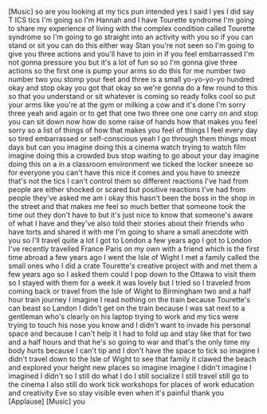 
[Music]
so are you looking at my tics pun
intended
yes I said I yes I did say T ICS tics
I&#39;m going so I&#39;m Hannah and I have
Tourette syndrome I&#39;m going to share my
experience of living with the complex
condition called Tourette syndrome so
I&#39;m going to go straight into an
activity with you so if you can stand or
sit you can do this either way Stan
you&#39;re not seen so I&#39;m going to give you
three actions and you&#39;ll have to join in
if you feel embarrassed I&#39;m not gonna
pressure you but it&#39;s a lot of fun so so
I&#39;m gonna give three actions so the
first one is pump your arms so do this
for me
number two number two you stomp your
feet and three is a small yo-yo-yo-yo
hundred okay and stop okay you got that
okay so we&#39;re gonna do a few round to
this so that you understand or sit
whatever is coming so ready folks
cool so put your arms like you&#39;re at the
gym or milking a cow and it&#39;s done
I&#39;m sorry
three yeah and again or to get that one
two three one one carry on and stop you
can sit down now how do some raise of
hands how that makes you feel sorry so a
list of things of how that makes you
feel of things I feel every day so tired
embarrassed or self-conscious yeah I go
through them things most days but can
you imagine doing this a cinema watch
trying to watch film imagine doing this
a crowded bus stop waiting to go about
your day imagine doing this on a in a
classroom environment we ticked the
locker sneeze so for everyone you can&#39;t
have this nice it comes and you have to
sneeze that&#39;s not the tics I can&#39;t
control them so different reactions I&#39;ve
had from people are either shocked or
scared but positive reactions I&#39;ve had
from people they&#39;ve asked me am i okay
this hasn&#39;t been the boss in the shop in
the street and that makes me feel so
much better that someone took the time
out they don&#39;t have to but it&#39;s just
nice to know that someone&#39;s aware of
what I have and they&#39;ve also told their
stories about their friends who have
torts and shared it with me
I&#39;m going to share a small anecdote with
you so I&#39;ll travel quite a lot I got to
London a few years ago I got to London
I&#39;ve recently travelled France Paris on
my own with a friend which is the first
time abroad a few years ago I went the
Isle of Wight I met a family called the
small ones who I did a crate
Tourette&#39;s creative project with and met
them a few years ago so I asked them
could I pop down to the Ottawa to visit
them so I stayed with them for a week
it was lovely but I tried so I traveled
from coming back or travel from the Isle
of Wight to Birmingham two and a half
hour train journey I imagine I read
nothing on the train because Tourette&#39;s
can beast so Landon I didn&#39;t get on the
train because I was sat next to a
gentleman who&#39;s clearly on his laptop
trying to work and my tics were trying
to touch his nose you know and I didn&#39;t
want to invade his personal space and
because I can&#39;t help it
I had to fold up and stay like that for
two and a half hours and that he&#39;s so
going to war and that&#39;s the only time my
body hurts because I can&#39;t tip and I
don&#39;t have the space to tick so imagine
I didn&#39;t travel down to the Isle of
Wight to see that family it clawed the
beach and explored your height new
places
so imagine imagine I didn&#39;t imagine I
imagined I didn&#39;t
so I still do what I do
I still socialize I still travel still
go to the cinema I also still do work
tick workshops for places of work
education and creativity Eve so stay
visible even when it&#39;s painful thank you
[Applause]
[Music]
you
